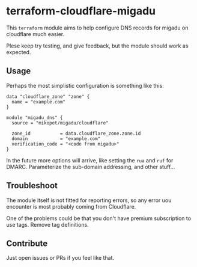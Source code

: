 # terraform-cloudflare-migadu

This `terraform` module aims to help configure DNS records for migadu on cloudflare much easier.

Plese keep try testing, and give feedback, but the module should work as expected.

## Usage

Perhaps the most simplistic configuration is something like this:

```hcl
data "cloudflare_zone" "zone" {
  name = "example.com"
}

module "migadu_dns" {
  source = "mikopet/migadu/cloudflare"

  zone_id           = data.cloudflare_zone.zone.id
  domain            = "example.com"
  verification_code = "<code from migadu>"
}
```

In the future more options will arrive, like setting the `rua` and `ruf` for DMARC.
Parameterize the sub-domain addressing, and other stuff...

## Troubleshoot

The module itself is not fitted for reporting errors, so any error uou encounter
is most probably coming from Cloudflare.

One of the problems could be that you don't have premium subscription to use tags.
Remove tag definitions.

## Contribute

Just open issues or PRs if you feel like that.

